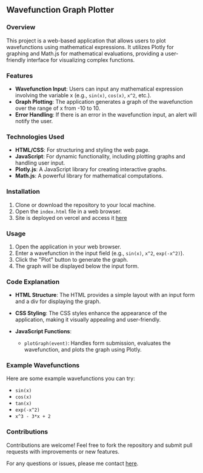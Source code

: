 ## Wavefunction Graph Plotter

### Overview

This project is a web-based application that allows users to plot wavefunctions using mathematical expressions. It utilizes Plotly for graphing and Math.js for mathematical evaluations, providing a user-friendly interface for visualizing complex functions.

### Features

- **Wavefunction Input**: Users can input any mathematical expression involving the variable x (e.g., `sin(x)`, `cos(x)`, `x^2`, etc.).
- **Graph Plotting**: The application generates a graph of the wavefunction over the range of x from -10 to 10.
- **Error Handling**: If there is an error in the wavefunction input, an alert will notify the user.

### Technologies Used

- **HTML/CSS**: For structuring and styling the web page.
- **JavaScript**: For dynamic functionality, including plotting graphs and handling user input.
- **Plotly.js**: A JavaScript library for creating interactive graphs.
- **Math.js**: A powerful library for mathematical computations.

### Installation

1. Clone or download the repository to your local machine.
2. Open the `index.html` file in a web browser.
3. Site is deployed on vercel and access it [here](https://graphplot.vercel.app)

### Usage

1. Open the application in your web browser.
2. Enter a wavefunction in the input field (e.g., `sin(x)`, `x^2`, `exp(-x^2)`).
3. Click the "Plot" button to generate the graph.
4. The graph will be displayed below the input form.

### Code Explanation

- **HTML Structure**: The HTML provides a simple layout with an input form and a div for displaying the graph.
  
- **CSS Styling**: The CSS styles enhance the appearance of the application, making it visually appealing and user-friendly.

- **JavaScript Functions**:
  - `plotGraph(event)`: Handles form submission, evaluates the wavefunction, and plots the graph using Plotly.

### Example Wavefunctions

Here are some example wavefunctions you can try:

- `sin(x)`
- `cos(x)`
- `tan(x)`
- `exp(-x^2)`
- `x^3 - 3*x + 2`

### Contributions

Contributions are welcome! Feel free to fork the repository and submit pull requests with improvements or new features.



For any questions or issues, please me contact [here](https://github.com/Lakshit2604).